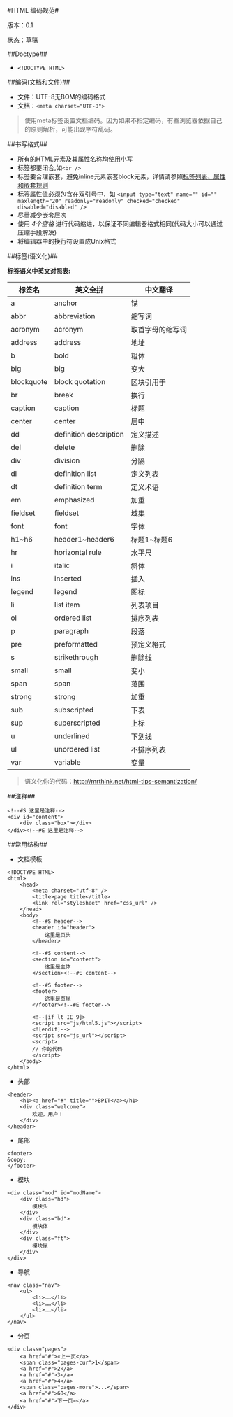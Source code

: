 #HTML 编码规范#

版本：0.1

状态：草稿

##Doctype##

* ```<!DOCTYPE HTML>```

##编码(文档和文件)##

* 文件：UTF-8无BOM的编码格式 <br>
* 文档：```<meta charset="UTF-8">```
> 使用meta标签设置文档编码。因为如果不指定编码，有些浏览器依据自己的原则解析，可能出现字符乱码。

##书写格式##

+ 所有的HTML元素及其属性名称均使用小写
+ 标签都要闭合,如```<br />```
+ 标签要合理嵌套，避免inline元素嵌套block元素，详情请参照<a href="http://dancewithnet.com/2007/06/21/xhtml11_tags_list/" title="标签列表、属性和嵌套规则">标签列表、属性和嵌套规则</a>
+ 标签属性值必须包含在双引号中，如 ```<input type="text" name="" id="" maxlength="20" readonly="readonly" checked="checked" disabled="disabled" />```
+ 尽量减少嵌套层次
+ 使用 *4个空格* 进行代码缩进，以保证不同编辑器格式相同(代码大小可以通过压缩手段解决)
+ 将编辑器中的换行符设置成Unix格式

##标签(语义化)##


**标签语义中英文对照表:**
<table>
    <thead>
        <tr>
            <th>标签名</th>
            <th>英文全拼</th>
            <th>中文翻译</th>
        </tr>
    </thead>
    <tbody>
        <tr>
            <td>a</td>
            <td>anchor</td>
            <td>锚</td>
        </tr>
        <tr>
            <td>abbr</td>
            <td>abbreviation</td>
            <td>缩写词</td>
        </tr>
        <tr class="del">
            <td>acronym</td>
            <td>acronym</td>
            <td>取首字母的缩写词</td>
        </tr>
        <tr>
            <td>address</td>
            <td>address</td>
            <td>地址</td>
        </tr>
        <tr>
            <td>b</td>
            <td>bold</td>
            <td>粗体</td>
        </tr>
        <tr class="del">
            <td>big</td>
            <td>big</td>
            <td>变大</td>
        </tr>
        <tr>
            <td>blockquote</td>
            <td>block&nbsp;quotation</td>
            <td>区块引用于</td>
        </tr>
        <tr>
            <td>br</td>
            <td>break</td>
            <td>换行</td>
        </tr>
        <tr class="del">
            <td>caption</td>
            <td>caption</td>
            <td>标题</td>
        </tr>
        <tr class="del">
            <td>center</td>
            <td>center</td>
            <td>居中</td>
        </tr>
        <tr>
            <td>dd</td>
            <td>definition&nbsp;description</td>
            <td>定义描述</td>
        </tr>
        <tr>
            <td>del</td>
            <td>delete</td>
            <td>删除</td>
        </tr>
        <tr>
            <td>div</td>
            <td>division</td>
            <td>分隔</td>
        </tr>
        <tr>
            <td>dl</td>
            <td>definition&nbsp;list</td>
            <td>定义列表</td>
        </tr>
        <tr>
            <td>dt</td>
            <td>definition&nbsp;term</td>
            <td>定义术语</td>
        </tr>
        <tr>
            <td>em</td>
            <td>emphasized</td>
            <td>加重</td>
        </tr>
        <tr>
            <td>fieldset</td>
            <td>fieldset</td>
            <td>域集</td>
        </tr>
        <tr>
            <td>font</td>
            <td>font</td>
            <td>字体</td>
        </tr>
        <tr>
            <td>h1~h6</td>
            <td>header1~header6</td>
            <td>标题1~标题6</td>
        </tr>
        <tr>
            <td>hr</td>
            <td>horizontal&nbsp;rule</td>
            <td>水平尺</td>
        </tr>
        <tr>
            <td>i</td>
            <td>italic</td>
            <td>斜体</td>
        </tr>
        <tr>
            <td>ins</td>
            <td>inserted</td>
            <td>插入</td>
        </tr>
        <tr>
            <td>legend</td>
            <td>legend</td>
            <td>图标</td>
        </tr>
        <tr>
            <td>li</td>
            <td>list&nbsp;item</td>
            <td>列表项目</td>
        </tr>
        <tr>
            <td>ol</td>
            <td>ordered&nbsp;list</td>
            <td>排序列表</td>
        </tr>
        <tr>
            <td>p</td>
            <td>paragraph</td>
            <td>段落</td>
        </tr>
        <tr>
            <td>pre</td>
            <td>preformatted</td>
            <td>预定义格式</td>
        </tr>
        <tr class="del">
            <td>s</td>
            <td>strikethrough</td>
            <td id="">删除线</td>
        </tr>
            <tr class="del">
            <td>small</td>
            <td>small</td>
            <td id="">变小</td>
        </tr>
        <tr>
            <td>span</td>
            <td>span</td>
            <td>范围</td>
        </tr>
        <tr>
            <td>strong</td>
            <td>strong</td>
            <td>加重</td>
        </tr>
        <tr>
            <td>sub</td>
            <td>subscripted</td>
            <td>下表</td>
        </tr>
        <tr>
            <td>sup</td>
            <td>superscripted</td>
            <td id="">上标</td>
        </tr>
        <tr class="del">
            <td>u</td>
            <td>underlined</td>
            <td>下划线</td>
        </tr>
        <tr>
            <td>ul</td>
            <td>unordered&nbsp;list</td>
            <td>不排序列表</td>
        </tr>
        <tr>
            <td>var</td>
            <td>variable</td>
            <td>变量</td>
        </tr>
    </tbody>
</table>

> 语义化你的代码：http://mrthink.net/html-tips-semantization/

##注释##

```
<!--#S 这里是注释-->
<div id="content">
    <div class="box"></div>
</div><!--#E 这里是注释-->
```

##常用结构##

* 文档模板

````
<!DOCTYPE HTML>
<html>
    <head>
        <meta charset="utf-8" />
        <title>page title</title>
        <link rel="stylesheet" href="css_url" />
    </head>
    <body>
        <!--#S header-->
        <header id="header">
            这里是页头
        </header>
        
        <!--#S content-->
        <section id="content">
            这里是主体
        </section><!--#E content-->
        
        <!--#S footer-->
        <footer>
            这里是页尾
        </footer><!--#E footer-->
        
        <!--[if lt IE 9]>
        <script src="js/html5.js"></script>
        <![endif]-->
        <script src="js_url"></script>
        <script>
        // 你的代码
        </script>
    </body>
</html>
````

* 头部

````
<header>
    <h1><a href="#" title="">BPIT</a></h1>
    <div class="welcome">
        欢迎，用户！
    </div>
</header>
````

* 尾部

````
<footer>
&copy;
</footer>
````

* 模块

````
<div class="mod" id="modName">
    <div class="hd">
        模块头
    </div>
    <div class="bd">
        模块体
    </div>
    <div class="ft">
        模块尾
    </div>
</div>
````

* 导航

````
<nav class="nav">
    <ul>
        <li>……</li>
        <li>……</li>
        <li>……</li>
    </ul>
</nav>
````

* 分页

````
<div class="pages">
    <a href="#">«上一页</a>
    <span class="pages-cur">1</span>
    <a href="#">2</a>
    <a href="#">3</a>
    <a href="#">4</a>
    <span class="pages-more">...</span>
    <a href="#">60</a>
    <a href="#">下一页»</a>
</div>
````



